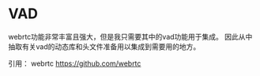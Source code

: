 # VAD

webrtc功能非常丰富且强大，但是我只需要其中的vad功能用于集成。
因此从中抽取有关vad的动态库和头文件准备用以集成到需要用的地方。

引用：
webrtc https://github.com/webrtc
